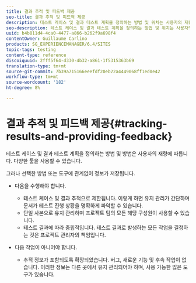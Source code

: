 ```yaml
---
title: 결과 추적 및 피드백 제공
seo-title: 결과 추적 및 피드백 제공
description: 테스트 케이스 및 결과 테스트 계획을 정의하는 방법 및 위치는 사용자의 재량에 따릅니다
seo-description: 테스트 케이스 및 결과 테스트 계획을 정의하는 방법 및 위치는 사용자의 재량에 따릅니다
uuid: b4b811d4-4ca0-4477-a866-b262f9a698f4
contentOwner: Guillaume Carlino
products: SG_EXPERIENCEMANAGER/6.4/SITES
topic-tags: testing
content-type: reference
discoiquuid: 2fff5f64-d330-4b32-a861-1f5315363b69
translation-type: tm+mt
source-git-commit: 7b39a715166eeefdf20eb22a4449068ff1ed0e42
workflow-type: tm+mt
source-wordcount: '182'
ht-degree: 8%

---
```



# 결과 추적 및 피드백 제공{#tracking-results-and-providing-feedback}

테스트 케이스 및 결과 테스트 계획을 정의하는 방법 및 방법은 사용자의 재량에 따릅니다. 다양한 툴을 사용할 수 있습니다.

그러나 선택한 방법 또는 도구에 관계없이 정보가 저장됩니다.

* 다음을 수행해야 합니다.

   * 테스트 케이스 및 결과 추적으로 제한됩니다. 이렇게 하면 유지 관리가 간단하며 문서가 테스트 진행 상황을 명확하게 파악할 수 있습니다.
   * 단일 사본으로 유지 관리하며 프로젝트 팀의 모든 해당 구성원이 사용할 수 있습니다.
   * 테스트 결과에 따라 중립적입니다. 테스트 결과로 발생하는 모든 작업을 결정하는 것은 프로젝트 관리자의 책임입니다.

* 다음 작업이 아니어야 합니다.

   * 추적 정보가 포함되도록 확장되었습니다. 버그, 새로운 기능 및 후속 작업이 없습니다. 이러한 정보는 다른 곳에서 유지 관리되어야 하며, 사용 가능한 많은 도구가 있습니다.

